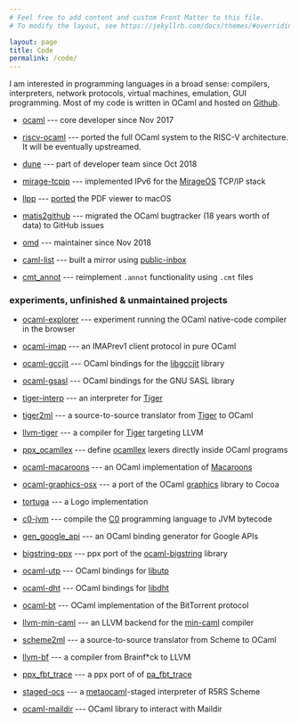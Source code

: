 ```yaml
---
# Feel free to add content and custom Front Matter to this file.
# To modify the layout, see https://jekyllrb.com/docs/themes/#overriding-theme-defaults

layout: page
title: Code
permalink: /code/
---
```


I am interested in programming languages in a broad sense:
compilers, interpreters, network protocols, virtual machines, emulation,
GUI programming. Most of my code is written
in OCaml and hosted on [Github](https://github.com/nojb).

- [ocaml](https://github.com/ocaml/ocaml/pulls?utf8=%E2%9C%93&q=author%3Anojb%20)
  --- core developer since Nov 2017

- [riscv-ocaml](https://github.com/nojb/riscv-ocaml) --- ported the full OCaml
  system to the RISC-V architecture. It will be eventually upstreamed.

- [dune](https://github.com/ocaml/dune/pulls?utf8=%E2%9C%93&q=author%3Anojb%20)
  --- part of developer team since Oct 2018

- [mirage-tcpip](https://github.com/mirage/mirage-tcpip) --- implemented IPv6
  for the [MirageOS] TCP/IP stack

- [llpp](https://github.com/moosotc/llpp) ---
  [ported](https://github.com/moosotc/llpp/pull/40) the PDF viewer to macOS

- [matis2github](https://github.com/nojb/mantis2github) --- migrated the OCaml
  bugtracker (18 years worth of data) to GitHub issues

- [omd](https://github.com/ocaml/omd) --- maintainer since Nov 2018

- [caml-list](https://inbox.ocaml.org/caml-list) --- built a mirror using
  [public-inbox]

- [cmt\_annot](https://github.com/LexiFi/cmt_annot) --- reimplement `.annot`
  functionality using `.cmt` files

### experiments, unfinished & unmaintained projects

- [ocaml-explorer](https://nojb.github.io/ocaml-explorer) --- experiment
  running the OCaml native-code compiler in the browser

- [ocaml-imap](https://github.com/nojb/ocaml-imap) --- an IMAPrev1 client
  protocol in pure OCaml

- [ocaml-gccjit](https://github.com/nojb/ocaml-gccjit) --- OCaml bindings for
  the [libgccjit] library

- [ocaml-gsasl](https://github.com/nojb/ocaml-gsasl) --- OCaml bindings for
  the GNU SASL library

- [tiger-interp](https://github.com/nojb/tiger-interp) --- an interpreter for
  [Tiger]

- [tiger2ml](https://github.com/nojb/tiger2ml) --- a source-to-source translator
  from [Tiger] to OCaml

- [llvm-tiger](https://github.com/nojb/llvm-tiger) --- a compiler for [Tiger]
  targeting LLVM

- [ppx\_ocamllex](https://github.com/nojb/ppx_ocamllex) --- define [ocamllex]
  lexers directly inside OCaml programs

- [ocaml-macaroons](https://github.com/nojb/ocaml-macaroons) --- an OCaml
  implementation of [Macaroons]

- [ocaml-graphics-osx](https://github.com/nojb/ocaml-graphics-osx) --- a port of
  the OCaml [graphics](https://github.com/ocaml/graphics) library to Cocoa

- [tortuga](https://github.com/nojb/tortuga) --- a Logo implementation

- [c0-jvm](https://github.com/nojb/c0-jvm) --- compile the [C0] programming
  language to JVM bytecode

- [gen\_google\_api](https://github.com/nojb/gen_google_api) --- an OCaml
  binding generator for Google APIs

- [bigstring-ppx](https://github.com/nojb/bitstring-ppx) --- ppx port of the
  [ocaml-bigstring] library

- [ocaml-utp](https://github.com/nojb/ocaml-utp) --- OCaml bindings for [libutp]

- [ocaml-dht](https://github.com/nojb/ocaml-dht) --- OCaml bindings for [libdht]

- [ocaml-bt](https://github.com/nojb/ocaml-bt) --- OCaml implementation of the
  BitTorrent protocol

- [llvm-min-caml](https://github.com/nojb/llvm-min-caml) --- an LLVM backend for
  the [min-caml](http://esumii.github.io/min-caml/index-e.html) compiler

- [scheme2ml](https://github.com/nojb/scheme2ml) --- a source-to-source
  translator from Scheme to OCaml

- [llvm-bf](https://github.com/nojb/llvm-bf) --- a compiler from Brainf*ck to
  LLVM

- [ppx\_fbt\_trace](https://github.com/nojb/ppx_fbt_trace) --- a ppx port of of
  [pa\_fbt\_trace](https://github.com/avsm/ocaml-fbt-trace)

- [staged-ocs](https://github.com/nojb/staged-ocs) --- a [metaocaml]-staged
  interpreter of R5RS Scheme

- [ocaml-maildir](https://github.com/nojb/ocaml-maildir) --- OCaml library to
  interact with Maildir

[ocaml-bigstring]: https://code.google.com/p/bitstring/
[Tiger]: https://www.cs.princeton.edu/~appel/modern/
[Macaroons]: http://research.google.com/pubs/pub41892.html
[C0]: http://c0.typesafety.net
[MirageOS]: https://mirage.io
[public-inbox]: https://public-inbox.org/README
[metaocaml]: http://okmij.org/ftp/ML/MetaOCaml.html
[libgccjit]: https://gcc.gnu.org/wiki/JIT
[ocamllex]: https://caml.inria.fr/pub/docs/manual-ocaml/lexyacc.html
[libutp]: https://github.com/bittorrent/libutp
[libdht]: https://github.com/jech/dht
